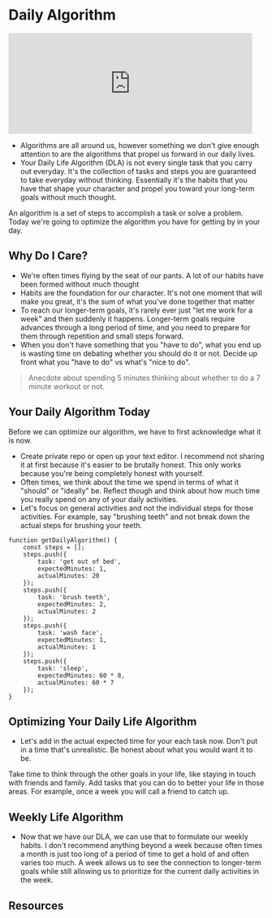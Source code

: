 # Daily Algorithm

<div>
	<iframe src="https://giphy.com/embed/ofqccIX7HcjPG" width="480" height="198" frameBorder="0" class="giphy-embed" allowFullScreen></iframe>
</div>

- Algorithms are all around us, however something we don't give enough attention to are the algorithms that propel us forward in our daily lives.
- Your Daily Life Algorithm (DLA) is not every single task that you carry out everyday. It's the collection of tasks and steps you are guaranteed to take everyday without thinking. Essentially it's the habits that you have that shape your character and propel you toward your long-term goals without much thought.


An algorithm is a set of steps to accomplish a task or solve a problem. Today we're going to optimize the algorithm you have for getting by in your day.

## Why Do I Care?

- We're often times flying by the seat of our pants. A lot of our habits have been formed without much thought
- Habits are the foundation for our character. It's not one moment that will make you great, it's the sum of what you've done together that matter
- To reach our longer-term goals, it's rarely ever just "let me work for a week" and then suddenly it happens. Longer-term goals require advances through a long period of time, and you need to prepare for them through repetition and small steps forward.
- When you don't have something that you "have to do", what you end up is wasting time on debating whether you should do it or not. Decide up front what you "have to do" vs what's "nice to do".

> Anecdote about spending 5 minutes thinking about whether to do a 7 minute workout or not.

## Your Daily Algorithm Today

Before we can optimize our algorithm, we have to first acknowledge what it is now.

- Create private repo or open up your text editor. I recommend not sharing it at first because it's easier to be brutally honest. This only works because you're being completely honest with yourself.
- Often times, we think about the time we spend in terms of what it "should" or "ideally" be. Reflect though and think about how much time you really spend on any of your daily activities.
- Let's focus on general activities and not the individual steps for those activities. For example, say "brushing teeth" and not break down the actual steps for brushing your teeth.

```
function getDailyAlgorithm() {
	const steps = [];
	steps.push({
		task: 'get out of bed',
		expectedMinutes: 1,
		actualMinutes: 20
	});
	steps.push({
		task: 'brush teeth',
		expectedMinutes: 2,
		actualMinutes: 2
	});
	steps.push({
		task: 'wash face',
		expectedMinutes: 1,
		actualMinutes: 1
	});
	steps.push({
		task: 'sleep',
		expectedMinutes: 60 * 8,
		actualMinutes: 60 * 7
	});
}

```

## Optimizing Your Daily Life Algorithm

- Let's add in the actual expected time for your each task now. Don't put in a time that's unrealistic. Be honest about what you would want it to be.

Take time to think through the other goals in your life, like staying in touch with friends and family. Add tasks that you can do to better your life in those areas. For example, once a week you will call a friend to catch up.

## Weekly Life Algorithm

- Now that we have our DLA, we can use that to formulate our weekly habits. I don't recommend anything beyond a week because often times a month is just too long of a period of time to get a hold of and often varies too much. A week allows us to see the connection to longer-term goals while still allowing us to prioritize for the current daily activities in the week.  

## Resources
